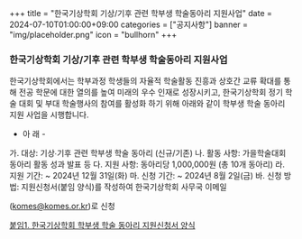 +++
title = "한국기상학회 기상/기후 관련 학부생 학술동아리 지원사업"
date = 2024-07-10T01:00:00+09:00
categories = ["공지사항"]
banner = "img/placeholder.png"
icon = "bullhorn"
+++

<!--more-->
### 한국기상학회 기상/기후 관련 학부생 학술동아리 지원사업

한국기상학회에서는 학부과정 학생들의 자율적 학술활동 진흥과 상호간 교류 확대를
통해 전공 학문에 대한 열의를 높여 미래의 우수 인재로 성장시키고, 한국기상학회 정기 학술
대회 및 부대 학술행사의 참여를 활성화 하기 위해 아래와 같이 학부생 학술 동아리 지원 사업을
시행합니다.

- 아 래 -

가. 대상: 기상∙기후 관련 학부생 학술 동아리 (신규/기존)
나. 활동 사항: 가을학술대회 동아리 활동 성과 발표 등
다. 지원 사항: 동아리당 1,000,000원 (총 10개 동아리)
라. 지원 기간: ~ 2024년 12월 31일(화)
마. 신청 기간: ~ 2024년 8월 2일(금)
바. 신청 방법: 지원신청서(붙임 양식)를 작성하여 한국기상학회 사무국 이메일

(komes@komes.or.kr)로 신청


[붙임1. 한국기상학회 학부생 학술 동아리 지원신청서 양식](/files/notice_20240710.hwp) <br>